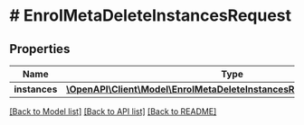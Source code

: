 # # EnrolMetaDeleteInstancesRequest

## Properties

Name | Type | Description | Notes
------------ | ------------- | ------------- | -------------
**instances** | [**\OpenAPI\Client\Model\EnrolMetaDeleteInstancesRequestInstancesInner[]**](EnrolMetaDeleteInstancesRequestInstancesInner.md) |  | [optional]

[[Back to Model list]](../../README.md#models) [[Back to API list]](../../README.md#endpoints) [[Back to README]](../../README.md)
